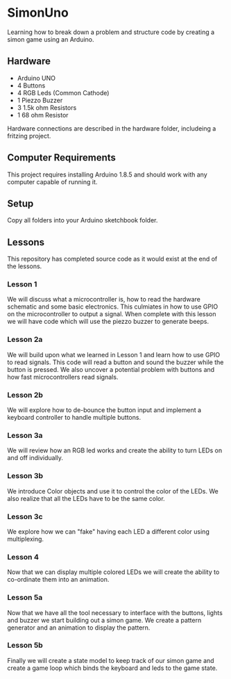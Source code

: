 # SimonUno
Learning how to break down a problem and structure code by creating a simon game using an Arduino.

## Hardware
* Arduino UNO
* 4 Buttons
* 4 RGB Leds (Common Cathode)
* 1 Piezzo Buzzer
* 3 1.5k ohm Resistors
* 1 68 ohm Resistor

Hardware connections are described in the hardware folder, includeing a fritzing project.

## Computer Requirements
This project requires installing Arduino 1.8.5 and should work with any computer capable of running it.

## Setup
Copy all folders into your Arduino sketchbook folder.

## Lessons
This repository has completed source code as it would exist at the end of the lessons.

### Lesson 1
We will discuss what a microcontroller is, how to read the hardware schematic and some basic electronics.  This culmiates in how to use GPIO on the microcontroller to output a signal. When complete with this lesson we will have code which will use the piezzo buzzer to generate beeps.

### Lesson 2a
We will build upon what we learned in Lesson 1 and learn how to use GPIO to read signals.  This code will read a button and sound the buzzer while the button is pressed.  We also uncover a potential problem with buttons and how fast microcontrollers read signals.

### Lesson 2b
We will explore how to de-bounce the button input and implement a keyboard controller to handle multiple buttons.

### Lesson 3a
We will review how an RGB led works and create the ability to turn LEDs on and off individually.

### Lesson 3b
We introduce Color objects and use it to control the color of the LEDs.  We also realize that all the LEDs have to be the same color.

### Lesson 3c
We explore how we can "fake" having each LED a different color using multiplexing.

### Lesson 4
Now that we can display multiple colored LEDs we will create the ability to co-ordinate them into an animation.

### Lesson 5a
Now that we have all the tool necessary to interface with the buttons, lights and buzzer we start building out a simon game.  We create a pattern generator and an animation to display the pattern.

### Lesson 5b
Finally we will create a state model to keep track of our simon game and create a game loop which binds the keyboard and leds to the game state.
